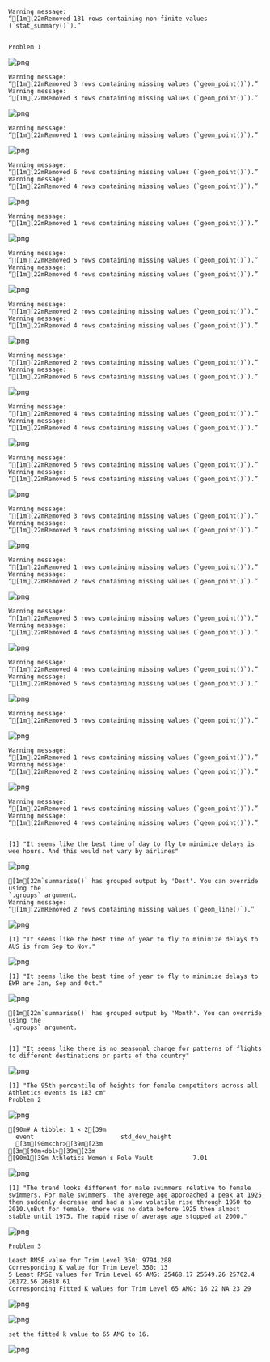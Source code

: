     Warning message:
    “[1m[22mRemoved 181 rows containing non-finite values (`stat_summary()`).”


    Problem 1


    
![png](exercise01_files/exercise01_2_2.png)
    


    Warning message:
    “[1m[22mRemoved 3 rows containing missing values (`geom_point()`).”
    Warning message:
    “[1m[22mRemoved 3 rows containing missing values (`geom_point()`).”



    
![png](exercise01_files/exercise01_3_1.png)
    


    Warning message:
    “[1m[22mRemoved 1 rows containing missing values (`geom_point()`).”



    
![png](exercise01_files/exercise01_4_1.png)
    


    Warning message:
    “[1m[22mRemoved 6 rows containing missing values (`geom_point()`).”
    Warning message:
    “[1m[22mRemoved 4 rows containing missing values (`geom_point()`).”



    
![png](exercise01_files/exercise01_5_1.png)
    


    Warning message:
    “[1m[22mRemoved 1 rows containing missing values (`geom_point()`).”



    
![png](exercise01_files/exercise01_6_1.png)
    


    Warning message:
    “[1m[22mRemoved 5 rows containing missing values (`geom_point()`).”
    Warning message:
    “[1m[22mRemoved 4 rows containing missing values (`geom_point()`).”



    
![png](exercise01_files/exercise01_7_1.png)
    


    Warning message:
    “[1m[22mRemoved 2 rows containing missing values (`geom_point()`).”
    Warning message:
    “[1m[22mRemoved 4 rows containing missing values (`geom_point()`).”



    
![png](exercise01_files/exercise01_8_1.png)
    


    Warning message:
    “[1m[22mRemoved 2 rows containing missing values (`geom_point()`).”
    Warning message:
    “[1m[22mRemoved 6 rows containing missing values (`geom_point()`).”



    
![png](exercise01_files/exercise01_9_1.png)
    


    Warning message:
    “[1m[22mRemoved 4 rows containing missing values (`geom_point()`).”
    Warning message:
    “[1m[22mRemoved 4 rows containing missing values (`geom_point()`).”



    
![png](exercise01_files/exercise01_10_1.png)
    


    Warning message:
    “[1m[22mRemoved 5 rows containing missing values (`geom_point()`).”
    Warning message:
    “[1m[22mRemoved 5 rows containing missing values (`geom_point()`).”



    
![png](exercise01_files/exercise01_11_1.png)
    


    Warning message:
    “[1m[22mRemoved 3 rows containing missing values (`geom_point()`).”
    Warning message:
    “[1m[22mRemoved 3 rows containing missing values (`geom_point()`).”



    
![png](exercise01_files/exercise01_12_1.png)
    


    Warning message:
    “[1m[22mRemoved 1 rows containing missing values (`geom_point()`).”
    Warning message:
    “[1m[22mRemoved 2 rows containing missing values (`geom_point()`).”



    
![png](exercise01_files/exercise01_13_1.png)
    


    Warning message:
    “[1m[22mRemoved 3 rows containing missing values (`geom_point()`).”
    Warning message:
    “[1m[22mRemoved 4 rows containing missing values (`geom_point()`).”



    
![png](exercise01_files/exercise01_14_1.png)
    


    Warning message:
    “[1m[22mRemoved 4 rows containing missing values (`geom_point()`).”
    Warning message:
    “[1m[22mRemoved 5 rows containing missing values (`geom_point()`).”



    
![png](exercise01_files/exercise01_15_1.png)
    


    Warning message:
    “[1m[22mRemoved 3 rows containing missing values (`geom_point()`).”



    
![png](exercise01_files/exercise01_16_1.png)
    


    Warning message:
    “[1m[22mRemoved 1 rows containing missing values (`geom_point()`).”
    Warning message:
    “[1m[22mRemoved 2 rows containing missing values (`geom_point()`).”



    
![png](exercise01_files/exercise01_17_1.png)
    


    Warning message:
    “[1m[22mRemoved 1 rows containing missing values (`geom_point()`).”
    Warning message:
    “[1m[22mRemoved 4 rows containing missing values (`geom_point()`).”


    [1] "It seems like the best time of day to fly to minimize delays is wee hours. And this would not vary by airlines"



    
![png](exercise01_files/exercise01_18_2.png)
    


    [1m[22m`summarise()` has grouped output by 'Dest'. You can override using the
    `.groups` argument.
    Warning message:
    “[1m[22mRemoved 2 rows containing missing values (`geom_line()`).”



    
![png](exercise01_files/exercise01_19_1.png)
    


    [1] "It seems like the best time of year to fly to minimize delays to AUS is from Sep to Nov."



    
![png](exercise01_files/exercise01_20_1.png)
    


    [1] "It seems like the best time of year to fly to minimize delays to EWR are Jan, Sep and Oct."



    
![png](exercise01_files/exercise01_21_1.png)
    


    [1m[22m`summarise()` has grouped output by 'Month'. You can override using the
    `.groups` argument.


    [1] "It seems like there is no seasonal change for patterns of flights to different destinations or parts of the country"



    
![png](exercise01_files/exercise01_22_2.png)
    


    [1] "The 95th percentile of heights for female competitors across all Athletics events is 183 cm"
    Problem 2


    
![png](exercise01_files/exercise01_24_1.png)
    


    [90m# A tibble: 1 × 2[39m
      event                        std_dev_height
      [3m[90m<chr>[39m[23m                                 [3m[90m<dbl>[39m[23m
    [90m1[39m Athletics Women's Pole Vault           7.01



    
![png](exercise01_files/exercise01_25_1.png)
    


    [1] "The trend looks different for male swimmers relative to female swimmers. For male swimmers, the averege age approached a peak at 1925 then suddenly decrease and had a slow volatile rise through 1950 to 2010.\nBut for female, there was no data before 1925 then almost stable until 1975. The rapid rise of average age stopped at 2000."



    
![png](exercise01_files/exercise01_26_1.png)
    


    Problem 3

    Least RMSE value for Trim Level 350: 9794.288 
    Corresponding K value for Trim Level 350: 13 
    5 Least RMSE values for Trim Level 65 AMG: 25468.17 25549.26 25702.4 26172.56 26818.61 
    Corresponding Fitted K values for Trim Level 65 AMG: 16 22 NA 23 29 



    
![png](exercise01_files/exercise01_30_0.png)
    



    
![png](exercise01_files/exercise01_31_0.png)
    


    set the fitted k value to 65 AMG to 16.


    
![png](exercise01_files/exercise01_31_2.png)
    

